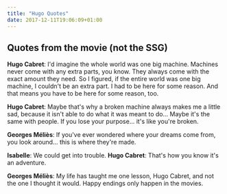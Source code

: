 ```yaml
---
title: "Hugo Quotes"
date: 2017-12-11T19:06:09+01:00
---
```



## Quotes from the movie (not the SSG)

__Hugo Cabret__: I'd imagine the whole world was one big machine. Machines never come with any extra parts, you know. They always come with the exact amount they need. So I figured, if the entire world was one big machine, I couldn't be an extra part. I had to be here for some reason. And that means you have to be here for some reason, too.

__Hugo Cabret__: Maybe that's why a broken machine always makes me a little sad, because it isn't able to do what it was meant to do... Maybe it's the same with people. If you lose your purpose... it's like you're broken.

__Georges Méliès__: If you've ever wondered where your dreams come from, you look around... this is where they're made.

__Isabelle__: We could get into trouble.
__Hugo Cabret__: That's how you know it's an adventure.

__Georges Méliès__: My life has taught me one lesson, Hugo Cabret, and not the one I thought it would. Happy endings only happen in the movies.